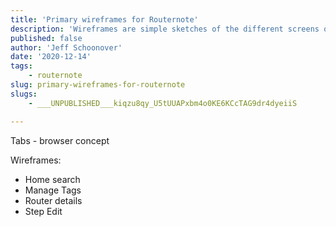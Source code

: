 ```yaml
---
title: 'Primary wireframes for Routernote'
description: 'Wireframes are simple sketches of the different screens or views in an app.  This post details the primary wireframes for the Routernote app.'
published: false
author: 'Jeff Schoonover'
date: '2020-12-14'
tags:
    - routernote
slug: primary-wireframes-for-routernote
slugs:
    - ___UNPUBLISHED___kiqzu8qy_U5tUUAPxbm4o0KE6KCcTAG9dr4dyeiiS

---
```

Tabs - browser concept

Wireframes:
- Home search
- Manage Tags
- Router details
- Step Edit

